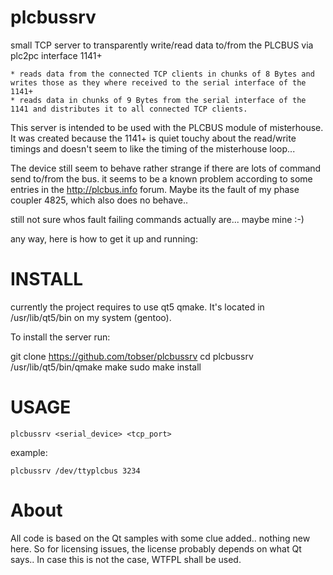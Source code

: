# plcbussrv
small TCP server to transparently write/read  data to/from the PLCBUS via  plc2pc interface 1141+

    * reads data from the connected TCP clients in chunks of 8 Bytes and writes those as they where received to the serial interface of the 1141+
    * reads data in chunks of 9 Bytes from the serial interface of the 1141 and distributes it to all connected TCP clients.

This server is intended to be used with the PLCBUS module of misterhouse. It was created because the 1141+ is quiet touchy about the read/write timings and doesn't seem to like the timing of the misterhouse loop...

The device still seem to behave rather strange if there are lots of command send to/from the bus. it seems to be a known problem according to some entries in the http://plcbus.info forum.
Maybe its the fault of my phase coupler 4825, which also does no behave..

still not sure whos fault failing commands actually are... maybe mine :-)

any way, here is how to get it up and running:

# INSTALL
currently the project requires to use qt5 qmake. It's located in /usr/lib/qt5/bin on my system (gentoo).

To install the server run:

 git clone https://github.com/tobser/plcbussrv
 cd plcbussrv
 /usr/lib/qt5/bin/qmake
 make
 sudo make install

# USAGE

    plcbussrv <serial_device> <tcp_port>

example:

    plcbussrv /dev/ttyplcbus 3234


# About

All code is based on the Qt samples with some clue added.. nothing new here.
So for licensing issues, the license probably depends on what Qt says.. In case this is not the case, WTFPL shall be used.
